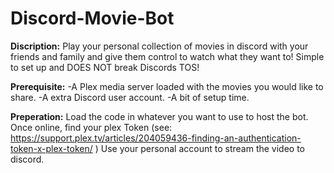 # Discord-Movie-Bot

<b>Discription:</b>
Play your personal collection of movies in discord with your friends and family and give them control to watch what they want to! Simple to set up and DOES NOT break Discords TOS!

<b>Prerequisite:</b>
-A Plex media server loaded with the movies you would like to share.
-A extra Discord user account.
-A bit of setup time. 

<b>Preperation:</b>
Load the code in whatever you want to use to host the bot. Once online, find your plex Token (see: https://support.plex.tv/articles/204059436-finding-an-authentication-token-x-plex-token/ ) Use your personal account to stream the video to discord.
